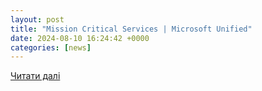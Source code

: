 ```yaml
---
layout: post
title: "Mission Critical Services | Microsoft Unified"
date: 2024-08-10 16:24:42 +0000
categories: [news]
---
```


[Читати далі](https://www.microsoft.com/en-us/microsoft-unified/mission-critical-services)
